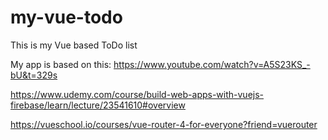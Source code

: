 # my-vue-todo
This is my Vue based ToDo list

My app is based on this:
https://www.youtube.com/watch?v=A5S23KS_-bU&t=329s


https://www.udemy.com/course/build-web-apps-with-vuejs-firebase/learn/lecture/23541610#overview

https://vueschool.io/courses/vue-router-4-for-everyone?friend=vuerouter